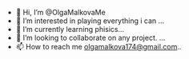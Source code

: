 - 👋 Hi, I’m @OlgaMalkovaMe
- 👀 I’m interested in playing everything i can ...
- 🌱 I’m currently learning phisics...
- 💞️ I’m looking to collaborate on any project. ...
- 📫 How to reach me olgamalkova174@gmail.com..

<!---
OlgaMalkovaMe/OlgaMalkovaMe is a ✨ special ✨ repository because its `README.md` (this file) appears on your GitHub profile.
You can click the Preview link to take a look at your changes.
--->
